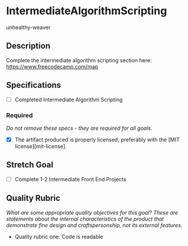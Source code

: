 # IntermediateAlgorithmScripting
unhealthy-weaver

## Description

Complete the intermediate algorithm scripting section here:
https://www.freecodecamp.com/map


## Specifications

- [ ] Completed Intermediate Algorithm Scripting 

### Required

_Do not remove these specs - they are required for all goals_.

- [x] The artifact produced is properly licensed, preferably with the [MIT license][mit-license].

## Stretch Goal

- [ ] Complete 1-2 Intermediate Front End Projects 

## Quality Rubric

_What are some appropriate quality objectives for this goal? These are statements about the internal characteristics of the product that demonstrate fine design and craftspersonship, not its external features._

- Quality rubric one: Code is readable

